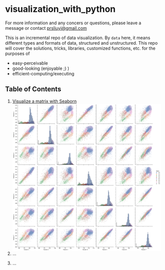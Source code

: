 # visualization_with_python

For more information and any concers or questions, please leave a message or contact prsliuyi@gmail.com

This is an incremental repo of data visualization. By `data` here, it means different types and formats of data, structured and unstructured. This repo will cover the solutions, tricks, libraries, customized functions, etc. for the purposes of 
- easy-perceivable
- good-looking (enjoyable ;) )
- efficient-computing/executing

## Table of Contents
1. [Visualize a matrix with Seaborn](https://github.com/yiliu-coding/visualization_with_python/blob/master/numpy_array_sns_pairplot.ipynb)
<img src="/images/fig001.png"
     alt="Markdown Monster icon"
     style="float: left; margin-right: 10px;" />

2. ...
3. ...